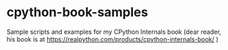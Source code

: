 # cpython-book-samples
Sample scripts and examples for my CPython Internals book
(dear reader, his book is at https://realpython.com/products/cpython-internals-book/ )
